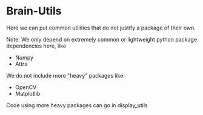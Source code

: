 

# Brain-Utils

Here we can put common utilities that do not justify a package of their own.  

Note: We only depend on extremely common or lightweight python package dependencies here, like
- Numpy 
- Attrs

We do not include more "heavy" packages like 
- OpenCV
- Matplotlib

Code using more heavy packages can go in display_utils
